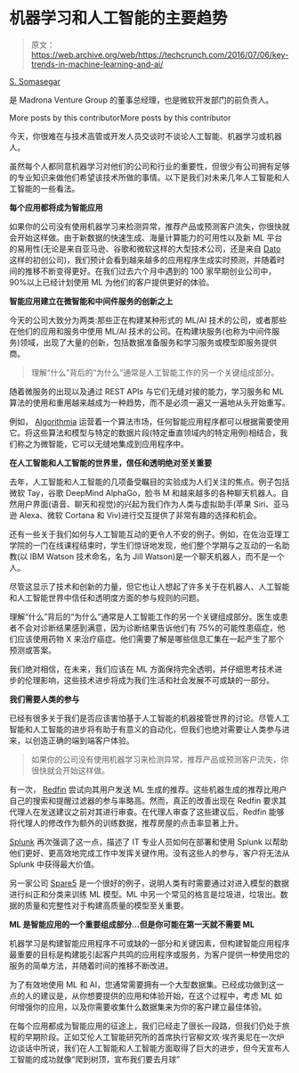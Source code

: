 # 机器学习和人工智能的主要趋势 

> 原文：<https://web.archive.org/web/https://techcrunch.com/2016/07/06/key-trends-in-machine-learning-and-ai/>

[S. Somasegar](https://web.archive.org/web/20221209125053/http://www.madrona.com/team-profiles/s-somasegar/)

是 Madrona Venture Group 的董事总经理，也是微软开发部门的前负责人。

More posts by this contributorMore posts by this contributor

今天，你很难在与技术高管或开发人员交谈时不谈论人工智能、机器学习或机器人。

虽然每个人都同意机器学习对他们的公司和行业的重要性，但很少有公司拥有足够的专业知识来做他们希望该技术所做的事情。以下是我们对未来几年人工智能和人工智能的一些看法。

**每个应用都将成为智能应用**

如果你的公司没有使用机器学习来检测异常，推荐产品或预测客户流失，你很快就会开始这样做。由于新数据的快速生成、海量计算能力的可用性以及新 ML 平台的易用性(无论是来自亚马逊、谷歌和微软这样的大型技术公司，还是来自 [Dato](https://web.archive.org/web/20221209125053/http://www.dato.com/) 这样的初创公司)，我们预计会看到越来越多的应用程序生成实时预测，并随着时间的推移不断变得更好。在我们过去六个月中遇到的 100 家早期创业公司中，90%以上已经计划使用 ML 为他们的客户提供更好的体验。

**智能应用建立在微智能和中间件服务的创新之上**

今天的公司大致分为两类:那些正在构建某种形式的 ML/AI 技术的公司，或者那些在他们的应用和服务中使用 ML/AI 技术的公司。在构建块服务(也称为中间件服务)领域，出现了大量的创新，包括数据准备服务和学习服务或模型即服务提供商。

> 理解“什么”背后的“为什么”通常是人工智能工作的另一个关键组成部分。

随着微服务的出现以及通过 REST APIs 与它们无缝对接的能力，学习服务和 ML 算法的使用和重用越来越成为一种趋势，而不是必须一遍又一遍地从头开始重写。

例如， [Algorithmia](https://web.archive.org/web/20221209125053/http://www.algorithmia.com/) 运营着一个算法市场，任何智能应用程序都可以根据需要使用它。将这些算法和模型与特定的数据片段(特定垂直领域内的特定用例)相结合，我们称之为微智能，它可以无缝地集成到应用程序中。

**在人工智能和人工智能的世界里，信任和透明绝对至关重要**

去年，人工智能和人工智能的几项备受瞩目的实验成为人们关注的焦点。例子包括微软 Tay，谷歌 DeepMind AlphaGo，脸书 M 和越来越多的各种聊天机器人。自然用户界面(语音、聊天和视觉)的兴起为我们作为人类与虚拟助手(苹果 Siri、亚马逊 Alexa、微软 Cortana 和 Viv)进行交互提供了非常有趣的选择和机会。

还有一些关于我们如何与人工智能互动的更令人不安的例子。例如，在佐治亚理工学院的一门在线课程结束时，学生们惊讶地发现，他们整个学期与之互动的一名助教(以 IBM Watson 技术命名，名为 Jill Watson)是一个聊天机器人，而不是一个人。

尽管这显示了技术和创新的力量，但它也让人想起了许多关于在机器人、人工智能和人工智能世界中信任和透明度方面的参与规则的问题。

理解“什么”背后的“为什么”通常是人工智能工作的另一个关键组成部分。医生或患者不会对诊断结果感到满意，因为诊断结果告诉他们有 75%的可能性患癌症，他们应该使用药物 X 来治疗癌症。他们需要了解是哪些信息汇集在一起产生了那个预测或答案。

我们绝对相信，在未来，我们应该在 ML 方面保持完全透明，并仔细思考技术进步的伦理影响，这些技术进步将成为我们生活和社会发展不可或缺的一部分。

**我们需要人类的参与**

已经有很多关于我们是否应该害怕基于人工智能的机器接管世界的讨论。尽管人工智能和人工智能的进步将有助于有意义的自动化，但我们也绝对需要让人类参与进来，以创造正确的端到端客户体验。

> 如果你的公司没有使用机器学习来检测异常，推荐产品或预测客户流失，你很快就会开始这样做。

有一次， [Redfin](https://web.archive.org/web/20221209125053/https://www.crunchbase.com/organization/redfin) 尝试向其用户发送 ML 生成的推荐。这些机器生成的推荐比用户自己的搜索和提醒过滤器的参与率略高。然而，真正的改善出现在 Redfin 要求其代理人在发送建议之前对其进行审查。在代理人审查了这些建议后，Redfin 能够将代理人的修改作为额外的训练数据，推荐房屋的点击率显著上升。

[Splunk](https://web.archive.org/web/20221209125053/http://www.splunk.com/) 再次强调了这一点，描述了 IT 专业人员如何在部署和使用 Splunk 以帮助他们更好、更高效地完成工作中发挥关键作用。没有这些人的参与，客户将无法从 Splunk 中获得最大价值。

另一家公司 [Spare5](https://web.archive.org/web/20221209125053/http://www.spare5.com/) 是一个很好的例子，说明人类有时需要通过对进入模型的数据进行纠正和分类来训练 ML 模型。ML 中另一个常见的格言是垃圾进，垃圾出。数据的质量和完整性对于构建高质量的模型至关重要。

**ML 是智能应用的一个重要组成部分…但是你可能在第一天就不需要 ML**

机器学习是构建智能应用程序不可或缺的一部分和关键因素，但构建智能应用程序最重要的目标是构建能引起客户共鸣的应用程序或服务，为客户提供一种使用您的服务的简单方法，并随着时间的推移不断改进。

为了有效地使用 ML 和 AI，您通常需要拥有一个大型数据集。已经成功做到这一点的人的建议是，从你想要提供的应用和体验开始，在这个过程中，考虑 ML 如何增强你的应用，以及你需要收集什么数据集来为你的客户建立最佳体验。

在每个应用都成为智能应用的征途上，我们已经走了很长一段路，但我们仍处于旅程的早期阶段。正如艾伦人工智能研究所的首席执行官柳文欢·埃齐奥尼在一次炉边谈话中所说，我们在人工智能和人工智能方面取得了巨大的进步，但今天宣布人工智能的成功就像“爬到树顶，宣布我们要去月球”